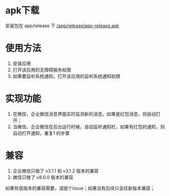 # apk下载
安装包在 app/release 下
[/app/release/app-release.apk](/app/release/app-release.apk)

# 使用方法
1. 安装应用
2. 打开该应用的无障碍服务权限
3. 如果要监听系统通知，打开该应用的监听系统通知权限

# 实现功能
1. 在微信，企业微信消息界面实时监测新的消息，如果是红包消息，则自动打开；
2. 当微信，企业微信在后台运行时候，自动监听通知栏，如果有红包的通知，则自动打开通知，重复1 的步骤

# 兼容
1. 企业微信只做了 v3.1.1 和 v3.1.2 版本的兼容
2. 微信只做了 v8.0.0 版本的兼容

如果有低版本的兼容需要，请提个issue；如果没有后续只会往新版本兼容；
